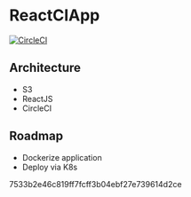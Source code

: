 # ReactCIApp
[![CircleCI](https://circleci.com/gh/TheOnly-Co/ReactCIApp.svg?style=shield&circle-token=7533b2e46c819ff7fcff3b04ebf27e739614d2ce)](https://circleci.com/gh/TheOnly-Co/ReactCIApp)

## Architecture
   
   - S3
   - ReactJS
   - CircleCI

## Roadmap
   
   - Dockerize application
   - Deploy via K8s

7533b2e46c819ff7fcff3b04ebf27e739614d2ce